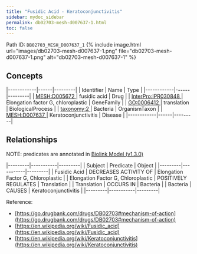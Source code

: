 ```yaml
---
title: "Fusidic Acid - Keratoconjunctivitis"
sidebar: mydoc_sidebar
permalink: db02703-mesh-d007637-1.html
toc: false 
---
```



Path ID: `DB02703_MESH_D007637_1`
{% include image.html url="images/db02703-mesh-d007637-1.png" file="db02703-mesh-d007637-1.png" alt="db02703-mesh-d007637-1" %}

## Concepts

|------------|------|---------|
| Identifier | Name | Type    |
|------------|------|---------|
| <a href="https://identifiers.org/MESH:D005672">MESH:D005672 </a> | fusidic acid | Drug |
| <a href="https://identifiers.org/InterPro:IPR030848">InterPro:IPR030848 </a> | Elongation factor G, chloroplastic | GeneFamily |
| <a href="https://identifiers.org/GO:0006412">GO:0006412 </a> | translation | BiologicalProcess |
| <a href="https://identifiers.org/taxonomy:2">taxonomy:2 </a> | Bacteria | OrganismTaxon |
| <a href="https://identifiers.org/MESH:D007637">MESH:D007637 </a> | Keratoconjunctivitis | Disease |
|------------|------|---------|

## Relationships


NOTE: predicates are annotated in <a href="https://github.com/biolink/biolink-model/releases/tag/v1.3.0">Biolink Model (v1.3.0)</a>

|---------|-----------|---------|
| Subject | Predicate | Object  |
|---------|-----------|---------|
| Fusidic Acid | DECREASES ACTIVITY OF | Elongation Factor G, Chloroplastic |
| Elongation Factor G, Chloroplastic | POSITIVELY REGULATES | Translation |
| Translation | OCCURS IN | Bacteria |
| Bacteria | CAUSES | Keratoconjunctivitis |
|---------|-----------|---------|

Reference: 
  - [https://go.drugbank.com/drugs/DB02703#mechanism-of-action](https://go.drugbank.com/drugs/DB02703#mechanism-of-action)
  - [https://en.wikipedia.org/wiki/Fusidic_acid](https://en.wikipedia.org/wiki/Fusidic_acid)
  - [https://en.wikipedia.org/wiki/Keratoconjunctivitis](https://en.wikipedia.org/wiki/Keratoconjunctivitis)
